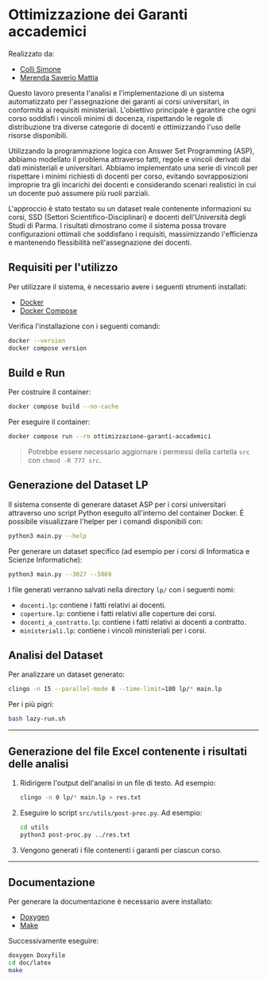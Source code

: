 # Ottimizzazione dei Garanti accademici
Realizzato da:
- [Colli Simone](https://github.com/SimoneColli)
- [Merenda Saverio Mattia](https://github.com/merendamattia)

Questo lavoro presenta l'analisi e l'implementazione di un sistema automatizzato per 
l'assegnazione dei garanti ai corsi universitari, in conformità ai requisiti ministeriali. 
L'obiettivo principale è garantire che ogni corso soddisfi i vincoli minimi di docenza, 
rispettando le regole di distribuzione tra diverse categorie di docenti e ottimizzando 
l'uso delle risorse disponibili.

Utilizzando la programmazione logica con Answer Set Programming (ASP), 
abbiamo modellato il problema attraverso fatti, regole e vincoli derivati dai dati 
ministeriali e universitari. Abbiamo implementato una serie di vincoli per rispettare 
i minimi richiesti di docenti per corso, evitando sovrapposizioni improprie tra gli 
incarichi dei docenti e considerando scenari realistici in cui un docente può assumere 
più ruoli parziali.

L'approccio è stato testato su un dataset reale contenente informazioni su corsi, SSD 
(Settori Scientifico-Disciplinari) e docenti dell'Università degli Studi di Parma. 
I risultati dimostrano come il sistema possa trovare configurazioni ottimali che 
soddisfano i requisiti, massimizzando l'efficienza e mantenendo flessibilità 
nell'assegnazione dei docenti.

## Requisiti per l'utilizzo
Per utilizzare il sistema, è necessario avere i seguenti strumenti installati:
-   [Docker](https://docs.docker.com/engine/install/)
-   [Docker Compose](https://docs.docker.com/compose/install/)

Verifica l'installazione con i seguenti comandi:
```bash
docker --version
docker compose version
```

## Build e Run
Per costruire il container:

```bash
docker compose build --no-cache
```

Per eseguire il container:

```bash
docker compose run --rm ottimizzazione-garanti-accademici
```

> Potrebbe essere necessario aggiornare i permessi della cartella `src` con `chmod -R 777 src`.

## Generazione del Dataset LP
Il sistema consente di generare dataset ASP per i corsi universitari attraverso uno script Python eseguito all'interno del container Docker. È possibile visualizzare l'helper per i comandi disponibili con:
```bash
python3 main.py --help
```

Per generare un dataset specifico (ad esempio per i corsi di Informatica e Scienze Informatiche):
```bash
python3 main.py --3027 --5069
```

I file generati verranno salvati nella directory `lp/` con i seguenti nomi:
- `docenti.lp`: contiene i fatti relativi ai docenti.
- `coperture.lp`: contiene i fatti relativi alle coperture dei corsi.
- `docenti_a_contratto.lp`: contiene i fatti relativi ai docenti a contratto.
- `ministeriali.lp`: contiene i vincoli ministeriali per i corsi.

## Analisi del Dataset
Per analizzare un dataset generato:
```bash
clingo -n 15 --parallel-mode 8 --time-limit=180 lp/* main.lp
```

Per i più pigri:
```bash
bash lazy-run.sh
```

---

## Generazione del file Excel contenente i risultati delle analisi
1. Ridirigere l'output dell'analisi in un file di testo. Ad esempio:
    ```bash
    clingo -n 0 lp/* main.lp > res.txt
    ```
2. Eseguire lo script `src/utils/post-proc.py`. Ad esempio:
    ```bash
    cd utils
    python3 post-proc.py ../res.txt
    ```
3. Vengono generati i file contenenti i garanti per ciascun corso.

---

## Documentazione
Per generare la documentazione è necessario avere installato:
- [Doxygen](https://doxygen.nl)
- [Make](https://www.gnu.org/software/make/)

Successivamente eseguire:
```bash
doxygen Doxyfile
cd doc/latex
make
```
